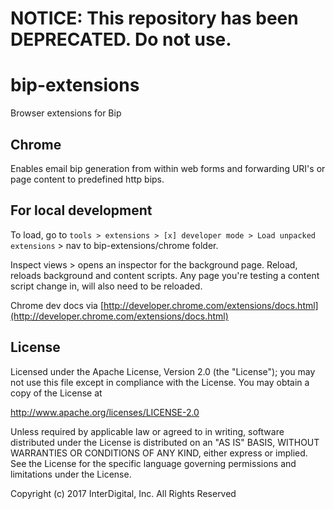 # **NOTICE:** This repository has been **DEPRECATED**. Do not use.
bip-extensions
=========

Browser extensions for Bip

Chrome
-

Enables email bip generation from within web forms and forwarding URI's or page content to predefined http bips.

## For local development

  To load, go to `tools > extensions > [x] developer mode > Load unpacked extensions` > nav to bip-extensions/chrome folder.
  
  Inspect views > opens an inspector for the background page.  Reload, reloads background and content scripts.  Any page you're testing a content script change in, will also need to be reloaded.

Chrome dev docs via [http://developer.chrome.com/extensions/docs.html](http://developer.chrome.com/extensions/docs.html)

## License

Licensed under the Apache License, Version 2.0 (the "License"); you may not use this file except in compliance with the License. You may obtain a copy of the License at

http://www.apache.org/licenses/LICENSE-2.0

Unless required by applicable law or agreed to in writing, software distributed under the License is distributed on an "AS IS" BASIS, WITHOUT WARRANTIES OR CONDITIONS OF ANY KIND, either express or implied. See the License for the specific language governing permissions and limitations under the License.


Copyright (c) 2017 InterDigital, Inc. All Rights Reserved
